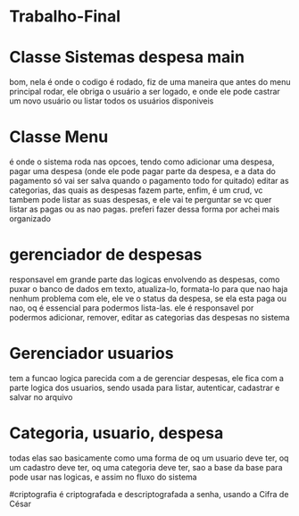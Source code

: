 # Trabalho-Final
# Classe Sistemas despesa main
bom, nela é onde o codigo é rodado, fiz de uma maneira que antes do menu principal rodar, ele obriga o usuário a ser logado, e onde ele pode castrar um novo usuário ou listar todos os usuários disponiveis

# Classe Menu
é onde o sistema roda nas opcoes, tendo como adicionar uma despesa, pagar uma despesa (onde ele pode pagar parte da despesa, e a data do pagamento só vai ser salva quando o pagamento todo for quitado) editar as categorias, das quais as despesas fazem parte, enfim, é um crud, vc tambem pode listar as suas despesas, e ele vai te perguntar se vc quer listar as pagas ou as nao pagas. preferi fazer dessa forma por achei mais organizado

# gerenciador de despesas
responsavel em grande parte das logicas envolvendo as despesas, como puxar o banco de dados em texto, atualiza-lo, formata-lo para que nao haja nenhum problema com ele, ele ve o status da despesa, se ela esta paga ou nao, oq é essencial para podermos lista-las. ele é responsavel por podermos adicionar, remover, editar as categorias das despesas no sistema

# Gerenciador usuarios
tem a funcao logica parecida com a de gerenciar despesas, ele fica com a parte logica dos usuarios, sendo usada para listar, autenticar, cadastrar e salvar no arquivo

# Categoria, usuario, despesa
todas elas sao basicamente como uma forma de oq um usuario deve ter, oq um cadastro deve ter, oq uma categoria deve ter, sao a base da base para pode usar nas logicas, e assim no fluxo do sistema

#criptografia
é criptografada e descriptografada a senha, usando a Cifra de César
